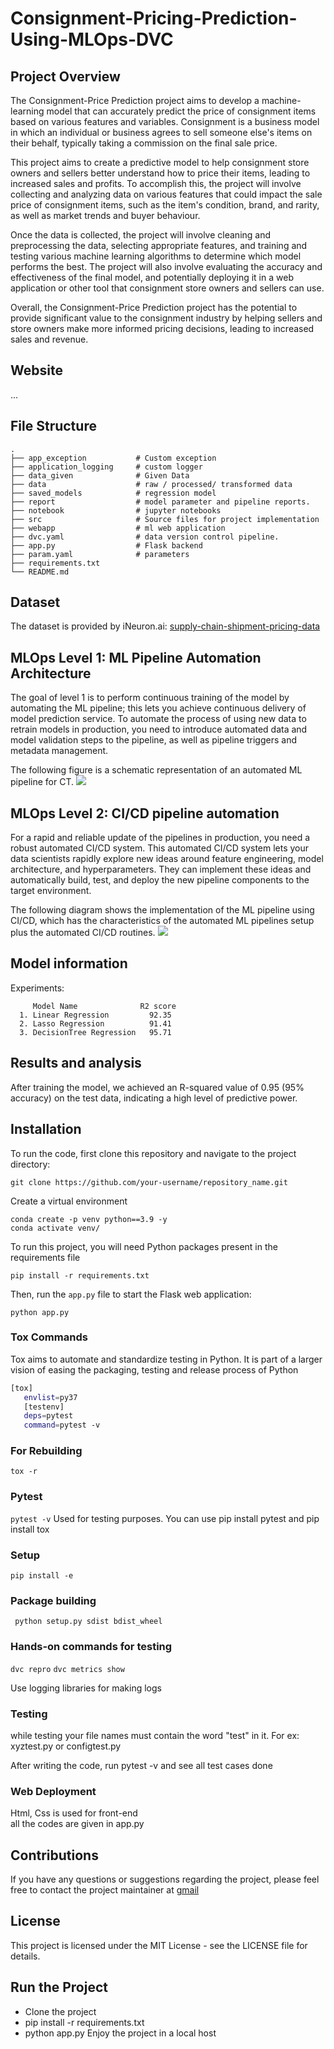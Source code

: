 # Consignment-Pricing-Prediction-Using-MLOps-DVC

## Project Overview
The Consignment-Price Prediction project aims to develop a machine-learning model that can accurately predict the price of consignment items based on various features and variables. Consignment is a business model in which an individual or business agrees to sell someone else's items on their behalf, typically taking a commission on the final sale price.

This project aims to create a predictive model to help consignment store owners and sellers better understand how to price their items, leading to increased sales and profits. To accomplish this, the project will involve collecting and analyzing data on various features that could impact the sale price of consignment items, such as the item's condition, brand, and rarity, as well as market trends and buyer behaviour.

Once the data is collected, the project will involve cleaning and preprocessing the data, selecting appropriate features, and training and testing various machine learning algorithms to determine which model performs the best. The project will also involve evaluating the accuracy and effectiveness of the final model, and potentially deploying it in a web application or other tool that consignment store owners and sellers can use.

Overall, the Consignment-Price Prediction project has the potential to provide significant value to the consignment industry by helping sellers and store owners make more informed pricing decisions, leading to increased sales and revenue.

## Website
...

## File Structure 
    .
    ├── app_exception           # Custom exception
    ├── application_logging     # custom logger
    ├── data_given              # Given Data
    ├── data                    # raw / processed/ transformed data
    ├── saved_models            # regression model
    ├── report                  # model parameter and pipeline reports.
    ├── notebook                # jupyter notebooks
    ├── src                     # Source files for project implementation
    ├── webapp                  # ml web application
    ├── dvc.yaml                # data version control pipeline.
    ├── app.py                  # Flask backend
    ├── param.yaml              # parameters
    ├── requirements.txt
    └── README.md

## Dataset
The dataset is provided by iNeuron.ai: 
[supply-chain-shipment-pricing-data](https://www.kaggle.com/datasets/divyeshardeshana/supply-chain-shipment-pricing-data)

## MLOps Level 1: ML Pipeline Automation Architecture
The goal of level 1 is to perform continuous training of the model by automating the ML pipeline; this lets you achieve continuous delivery of model prediction service. To automate the process of using new data to retrain models in production, you need to introduce automated data and model validation steps to the pipeline, as well as pipeline triggers and metadata management.

The following figure is a schematic representation of an automated ML pipeline for CT.
![](https://github.com/praj2408/ETE-Protect/blob/main/images/ML%20pipeline%20automation.jpg)

## MLOps Level 2: CI/CD pipeline automation
For a rapid and reliable update of the pipelines in production, you need a robust automated CI/CD system. This automated CI/CD system lets your data scientists rapidly explore new ideas around feature engineering, model architecture, and hyperparameters. They can implement these ideas and automatically build, test, and deploy the new pipeline components to the target environment.

The following diagram shows the implementation of the ML pipeline using CI/CD, which has the characteristics of the automated ML pipelines setup plus the automated CI/CD routines.
![](https://github.com/praj2408/ETE-Protect/blob/main/images/cicd%20pipeline%20automation.jpg)

## Model information
Experiments:

         Model Name              R2 score 
      1. Linear Regression         92.35        
      2. Lasso Regression          91.41
      3. DecisionTree Regression   95.71
      
## Results and analysis

After training the model, we achieved an R-squared value of 0.95 (95% accuracy) on the test data, indicating a high level of predictive power.
## Installation
To run the code, first clone this repository and navigate to the project directory:
```
git clone https://github.com/your-username/repository_name.git
```
Create a virtual environment
```
conda create -p venv python==3.9 -y
conda activate venv/
```
To run this project, you will need Python packages present in the requirements file
```
pip install -r requirements.txt
```

Then, run the `app.py` file to start the Flask web application:
```
python app.py
```
### Tox Commands
Tox aims to automate and standardize testing in Python. It is part of a larger vision of easing the packaging, testing and release process of Python
```bash
[tox]
   envlist=py37
   [testenv]
   deps=pytest
   command=pytest -v
```
### For Rebuilding
``` tox -r ```

### Pytest
```pytest -v```
Used for testing purposes. You can use pip install pytest and pip install tox

### Setup
```pip install -e```

### Package building
``` python setup.py sdist bdist_wheel```

### Hands-on commands for testing
```dvc repro```
```dvc metrics show```

Use logging libraries for making logs

### Testing
while testing your file names must contain the word "test" in it. For ex: xyztest.py or configtest.py

After writing the code, run pytest -v and see all test cases done

### Web Deployment
Html, Css is used for front-end<br>
all the codes are given in app.py

## Contributions
If you have any questions or suggestions regarding the project, please feel free to contact the project maintainer at [gmail](https://mail.google.com/mail/?view=cm&tf=0&to=prajwalgbdr03@gmail.com)

## License
This project is licensed under the MIT License - see the LICENSE file for details.

## Run the Project
- Clone the project
- pip install -r requirements.txt
- python app.py Enjoy the project in a local host
